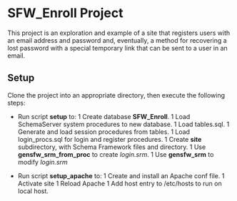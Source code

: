 # SFW_Enroll Project

This project is an exploration and example of a site that registers
users with an email address and password and, eventually, a method
for recovering a lost password with a special temporary link that
can be sent to a user in an email.

## Setup

Clone the project into an appropriate directory, then execute the
following steps:

- Run script **setup** to:
  1 Create database **SFW_Enroll**.
  1 Load SchemaServer system procedures to new database.
  1 Load tables.sql.
  1 Generate and load session procedures from tables.
  1 Load login_procs.sql for login and register procedures.
  1 Create **site** subdirectory, with Schema Framework files
    and directory.
  1 Use **gensfw_srm_from_proc** to create *login.srm*.
  1 Use **gensfw_srm** to modify *login.srm*

- Run script **setup_apache** to:
  1 Create and install an Apache conf file.
  1 Activate site
  1 Reload Apache
  1 Add host entry to /etc/hosts to run on local host.
